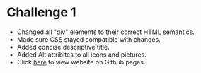 # Challenge 1
- Changed all "div" elements to their correct HTML semantics.
- Made sure CSS stayed compatible with changes.
- Added concise descriptive title.
- Added Alt attribites to all icons and pictures.
- Click [here](https://tmollerhoj.github.io/challenge-1/) to view website on Github pages.
